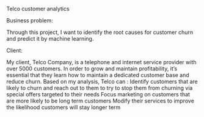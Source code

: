 
Telco customer analytics

Business problem:

Through this project, I want to identify the root causes for customer churn and predict it by machine learning.

Client:

My client, Telco Company, is a telephone and internet service provider with over 5000 customers. In order to grow and maintain profitability, it’s essential that they learn how to maintain a dedicated customer base and reduce churn. Based on my analysis, Telco can :
Identify customers that are likely to churn and reach out to them to try to stop them from churning via special offers targeted to their needs
Focus marketing on customers that are more likely to be long term customers
Modify their services to improve the likelihood customers will stay longer term
